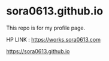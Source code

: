 # sora0613.github.io
This repo is for my profile page.

HP LINK : https://works.sora0613.com

https://sora0613.github.io
